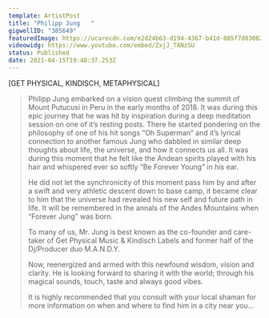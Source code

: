 ```yaml
---
template: ArtistPost
title: "Philipp Jung   "
gigwellID: "385649"
featuredImage: https://ucarecdn.com/e2d24b63-d194-4367-b41d-885f7d030829/
videowidg: https://www.youtube.com/embed/ZxjJ_TANzSU
status: Published
date: 2021-04-15T19:48:37.253Z
---
```

\[GET PHYSICAL, KINDISCH, METAPHYSICAL]



> Philipp Jung embarked on a vision quest climbing the summit of Mount Putucusi in Peru in the early months of 2018. It was during this epic journey that he was hit by inspiration during a deep meditation session on one of it’s resting posts. There he started pondering on the philosophy of one of his hit songs “Oh Superman” and it’s lyrical connection to another famous Jung who dabbled in similar deep thoughts about life, the universe, and how it connects us all. It was during this moment that he felt like the Andean spirits played with his hair and whispered ever so softly “Be Forever Young” in his ear. 
>
> He did not let the synchronicity of this moment pass him by and after a swift and very athletic descent down to base camp, it became clear to him that the universe had revealed his new self and future path in life. It will be remembered in the annals of the Andes Mountains when “Forever Jung” was born. 
>
> To many of us, Mr. Jung is best known as the co-founder and care-taker of Get Physical Music & Kindisch Labels and former half of the Dj/Producer duo M.A.N.D.Y.  
>
> Now, reenergized and armed with this newfound wisdom, vision and clarity. He is looking forward to sharing it with the world; through his magical sounds, touch, taste and always good vibes. 
>
> It is highly recommended that you consult with your local shaman for more information on when and where to find him in a city near you…
